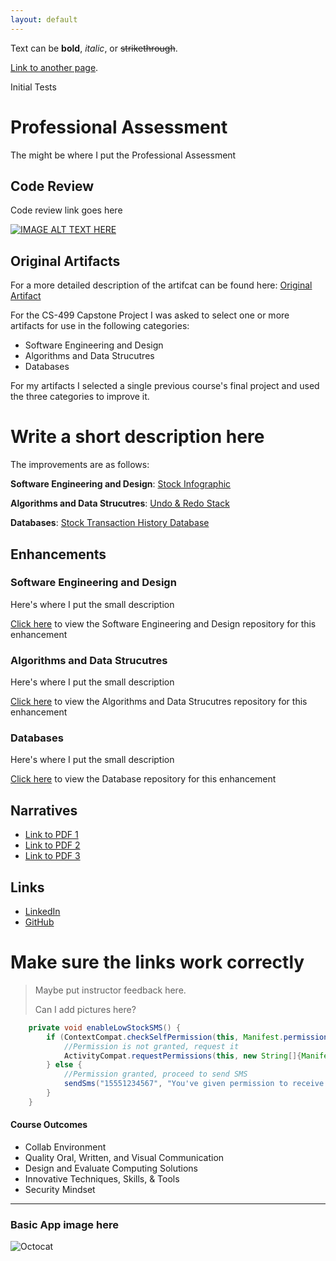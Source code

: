 ```yaml
---
layout: default
---
```


<!-- | [Home](https://ivypokorny.github.io/) | [About Me](https://ivypokorny.github.io/about) | [Code Review](https://ivypokorny.github.io/code-review) | [Original Artifact](https://ivypokorny.github.io/original-artifact) | [Enhancements](https://ivypokorny.github.io/enhancements) | [Narratives](https://ivypokorny.github.io/narratives) |  -->


Text can be **bold**, _italic_, or ~~strikethrough~~.

[Link to another page](https://ivypokorny.github.io/about).

Initial Tests

# Professional Assessment

The might be where I put the Professional Assessment

## Code Review

Code review link goes here

[![IMAGE ALT TEXT HERE](https://img.youtube.com/vi/YOUTUBE_VIDEO_ID_HERE/0.jpg)](https://www.youtube.com/watch?v=YOUTUBE_VIDEO_ID_HERE)

## Original Artifacts

For a more detailed description of the artifcat can be found here:  [Original Artifact](https://ivypokorny.github.io/original-artifact)

For the CS-499 Capstone Project I was asked to select one or more artifacts for use in the following categories:

*   Software Engineering and Design
*   Algorithms and Data Strucutres
*   Databases

For my artifacts I selected a single previous course's final project and used the three categories to improve it.

# Write a short description here

The improvements are as follows:

**Software Engineering and Design**: [Stock Infographic](https://ivypokorny.github.io/original-artifact#software-engineering-and-design)

**Algorithms and Data Strucutres**: [Undo & Redo Stack](https://ivypokorny.github.io/original-artifact#algorithms-and-data-structures)

**Databases**: [Stock Transaction History Database](https://ivypokorny.github.io/original-artifact#databases)

## Enhancements

###   Software Engineering and Design

Here's where I put the small description

[Click here](https://github.com/IvyPokorny/Stock-t_2/tree/499_Milestone2) to view the Software Engineering and Design repository for this enhancement

###   Algorithms and Data Strucutres

Here's where I put the small description

[Click here](https://github.com/IvyPokorny/Stock-t_2/tree/499_Milestone3) to view the Algorithms and Data Strucutres repository for this enhancement

###   Databases

Here's where I put the small description

[Click here](https://github.com/IvyPokorny/Stock-t_2/tree/499_Milestone4) to view the Database repository for this enhancement

## Narratives

* [Link to PDF 1](google.com)
* [Link to PDF 2](google.com)
* [Link to PDF 3](google.com)

## Links

* [LinkedIn](google.com)
* [GitHub](https://github.com/IvyPokorny)



# Make sure the links work correctly

> Maybe put instructor feedback here.
>
> Can I add pictures here?

```java
    private void enableLowStockSMS() {
        if (ContextCompat.checkSelfPermission(this, Manifest.permission.SEND_SMS) != PackageManager.PERMISSION_GRANTED) {
            //Permission is not granted, request it
            ActivityCompat.requestPermissions(this, new String[]{Manifest.permission.SEND_SMS}, SMS_PERMISSION_REQUEST_CODE);
        } else {
            //Permission granted, proceed to send SMS
            sendSms("15551234567", "You've given permission to receive texts");
        }
    }
```



#### Course Outcomes

*   Collab Environment
*   Quality Oral, Written, and Visual Communication
*   Design and Evaluate Computing Solutions
*   Innovative Techniques, Skills, & Tools
*   Security Mindset

* * *

### Basic App image here

![Octocat](https://github.githubassets.com/images/icons/emoji/octocat.png)

